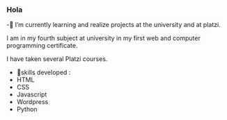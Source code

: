 ### Hola
-🌱 I’m currently learning and realize projects at the university and at platzi.

I am in my fourth subject at university in my first web and computer programming certificate.

I have taken several Platzi courses.

- 🔭skills developed :
- HTML
- CSS
- Javascript
- Wordpress
- Python
<!--
**Yeampier2022/Yeampier2022** is a ✨ _special_ ✨ repository because its `README.md` (this file) appears on your GitHub profile.

Here are some ideas to get you started:

- 🔭 I’m currently working on ...
- 🌱 I’m currently learning ...
- 👯 I’m looking to collaborate on ...
- 🤔 I’m looking for help with ...
- 💬 Ask me about ...
- 📫 How to reach me: ...
- 😄 Pronouns: ...
- ⚡ Fun fact: ...
-->
